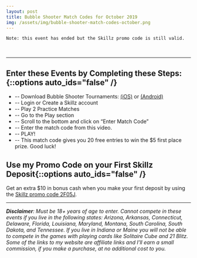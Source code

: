 ```yaml
---
layout: post
title: Bubble Shooter Match Codes for October 2019
img: /assets/img/bubble-shooter-match-codes-october.png
---
```



``Note: this event has ended but the Skillz promo code is still valid.``


<br>

___

## Enter these Events by Completing these Steps:{::options auto_ids="false" /}

* -- Download Bubble Shooter Tournaments: [(iOS)](https://click.linksynergy.com/fs-bin/click?id=J5m4eYqJqic&offerid=564633.17&type=4&subid=0) or [(Android)](https://control.kochava.com/v1/cpi/click?campaign_id=kobubbleshooter-skillz-android-skillz567848fe077797ddbc1fb52fc4&network_id=3317&device_id=device_id&site_id=1)
* -- Login or Create a Skillz account
* -- Play 2 Practice Matches
* -- Go to the Play section
* -- Scroll to the bottom and click on “Enter Match Code”
* -- Enter the match code from this video.
* -- PLAY!
* -- This match code gives you 20 free entries to win the $5 first place prize. Good luck!

 
## Use my Promo Code on your First Skillz Deposit{::options auto_ids="false" /}

Get an extra $10 in bonus cash when you make your first deposit by using the [Skillz promo code 2F05J](/skillz-promo-code/).

___


***Disclaimer**: Must be 18+ years of age to enter. Cannot compete in these events if you live in the following states: Arizona, Arkansas, Connecticut, Delaware, Florida, Louisiana, Maryland, Montana, South Carolina, South Dakota, and Tennessee. If you live in Indiana or Maine you will not be able to compete in the games with playing cards like Solitaire Cube and 21 Blitz. Some of the links to my website are affiliate links and I’ll earn a small commission, if you make a purchase, at no additional cost to you.*
